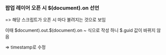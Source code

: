 ### 팝업 레이어 오픈 시 $(document).on 선언 ###

=> 해당 스크립트가 오픈 시 마다 불려지는 것으로 보임

이때 \$document).out.\$(document).on ~ 
식으로 작성
하니 $.guid 값이 바뀌지 않음

=> timestamp로 수정
